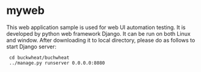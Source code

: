 # myweb

This web application sample is used for web UI automation testing.
It is developed by python web framework Django. It can be run on both Linux and window.
After downloading it to local directory, please do as follows to start Django server:

     cd buckwheat/buchwheat
     ../manage.py runserver 0.0.0.0:8080
